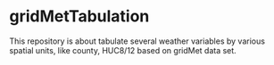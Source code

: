 # gridMetTabulation
This repository is about tabulate several weather variables by various spatial units, like county, HUC8/12 based on gridMet data set.
